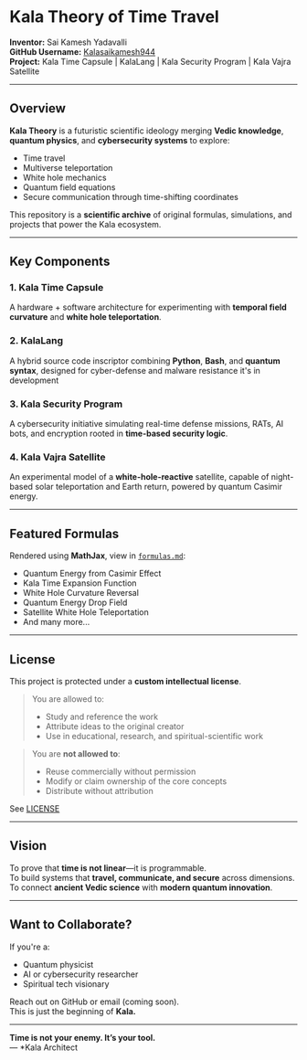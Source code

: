 # Kala Theory of Time Travel

**Inventor:** Sai Kamesh Yadavalli  
**GitHub Username:** [Kalasaikamesh944](https://github.com/Kalasaikamesh944)  
**Project:** Kala Time Capsule | KalaLang | Kala Security Program | Kala Vajra Satellite

---

## Overview

**Kala Theory** is a futuristic scientific ideology merging **Vedic knowledge**, **quantum physics**, and **cybersecurity systems** to explore:

- Time travel
- Multiverse teleportation
- White hole mechanics
- Quantum field equations
- Secure communication through time-shifting coordinates

This repository is a **scientific archive** of original formulas, simulations, and projects that power the Kala ecosystem.

---

## Key Components

### 1. Kala Time Capsule  
A hardware + software architecture for experimenting with **temporal field curvature** and **white hole teleportation**.

### 2. KalaLang  
A hybrid source code inscriptor combining **Python**, **Bash**, and **quantum syntax**, designed for cyber-defense and malware resistance it's in development

### 3. Kala Security Program  
A cybersecurity initiative simulating real-time defense missions, RATs, AI bots, and encryption rooted in **time-based security logic**.

### 4. Kala Vajra Satellite  
An experimental model of a **white-hole-reactive** satellite, capable of night-based solar teleportation and Earth return, powered by quantum Casimir energy.

---

## Featured Formulas

Rendered using **MathJax**, view in [`formulas.md`](./formulas.md):

- Quantum Energy from Casimir Effect  
- Kala Time Expansion Function  
- White Hole Curvature Reversal  
- Quantum Energy Drop Field  
- Satellite White Hole Teleportation  
- And many more...

---

## License

This project is protected under a **custom intellectual license**.

> You are allowed to:
> - Study and reference the work
> - Attribute ideas to the original creator
> - Use in educational, research, and spiritual-scientific work

> You are **not allowed to**:
> - Reuse commercially without permission
> - Modify or claim ownership of the core concepts
> - Distribute without attribution

See [LICENSE](./LICENSE)

---

## Vision

To prove that **time is not linear**—it is programmable.  
To build systems that **travel, communicate, and secure** across dimensions.  
To connect **ancient Vedic science** with **modern quantum innovation**.

---

## Want to Collaborate?

If you're a:
- Quantum physicist
- AI or cybersecurity researcher
- Spiritual tech visionary

Reach out on GitHub or email (coming soon).  
This is just the beginning of **Kala.**

---

**Time is not your enemy. It’s your tool.**  
— *Kala Architect
